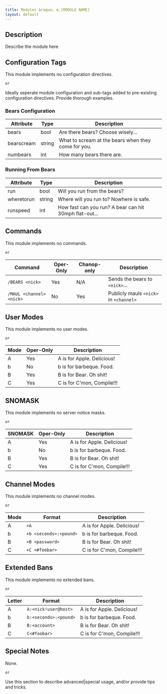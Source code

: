 ```yaml
---
title: Modules &raquo; m_[MODULE NAME]
layout: default
---
```


## Description

Describe the module here

## Configuration Tags

This module implements no configuration directives.

`or`

Ideally seperate module configuration and sub-tags added to pre-existing configuration directives. 
Provide thorough examples.

### Bears Configuration

Attribute | Type | Description
--------- | ---- | -----------
bears | bool | Are there bears? Choose wisely...
bearscream | string | What to scream at the bears when they come for you.
numbears | int | How many bears there are.

### Running From Bears

Attribute | Type | Description
--------- | ---- | -----------
run | bool | Will you run from the bears?
wheretorun | string | Where will you run to? Nowhere is safe.
runspeed | int | How fast can you run? A bear can hit 30mph flat-out...

## Commands

This module implements no commands.

`or`

Command | Oper-Only | Chanop-only | Description
------- | --------- | ----------- | -----------
`/BEARS <nick>` | Yes | N/A | Sends the bears to `<nick>`...
`/MAUL <channel> <nick>` | No | Yes | Publicly mauls `<nick>` in `<channel>`

## User Modes

This module implements no user modes.

`or`

Mode | Oper-Only | Description
---- | --------- | -----------
A | Yes | A is for Apple. Delicious!
b | No | b is for barbeque. Food.
B | Yes | B is for Bear. Oh shit!
C | Yes | C is for C'mon, Compile!!!

## SNOMASK

This module implements no server notice masks.

`or`

SNOMASK | Oper-Only | Description
------- | --------- | -----------
A | Yes | A is for Apple. Delicious!
b | No | b is for barbeque. Food.
B | Yes | B is for Bear. Oh shit!
C | Yes | C is for C'mon, Compile!!!

## Channel Modes

This module implements no channel modes.

`or`

Mode | Format | Description
---- | ------ | -----------
A | `+A` | A is for Apple. Delicious!
b | `+b <seconds>:<pound>` | b is for barbeque. Food.
B | `+B <password>` | B is for Bear. Oh shit!
C | `+C <#foobar>` | C is for C'mon, Compile!!!

## Extended Bans

This module implements no extended bans.

`or`

Letter | Format | Description
------- | ----------- | ---------
A | `A:<nick!user@host>` | A is for Apple. Delicious!
b | `b:<seconds>:<pound>` | b is for barbeque. Food.
B | `B:<account>` | B is for Bear. Oh shit!
C | `C<#foobar>` | C is for C'mon, Compile!!!

## Special Notes

None.

`or`

Use this section to describe advanced|special usage, and/or provide tips and tricks.
